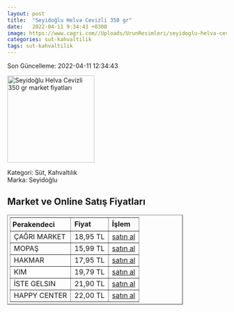 ```yaml
---
layout: post
title:  "Seyidoğlu Helva Cevizli 350 gr"
date:   2022-04-11 9:34:43 +0300
image: https://www.cagri.com//Uploads/UrunResimleri/seyidoglu-helva-cevizli-350-gr--78dd4.jpg
categories: sut-kahvaltilik
tags: sut-kahvaltilik
---
```


Son Güncelleme: 2022-04-11 12:34:43

<img src="https://www.cagri.com//Uploads/UrunResimleri/seyidoglu-helva-cevizli-350-gr--78dd4.jpg" width="200" alt="Seyidoğlu Helva Cevizli 350 gr market fiyatları" />

Kategori: Süt, Kahvaltılık
<br />
Marka: Seyidoğlu

<h2>Market ve Online Satış Fiyatları</h2>

<table border="1" style="padding: 5px;width:80%;">
  <tr>
    <td style="padding: 5px;"><strong>Perakendeci</strong></td>
    <td><strong>Fiyat</strong></td>
    <td><strong>İşlem</strong></td>
  </tr>
  <tr>
              <td title="Çağrı Market">ÇAĞRI MARKET</td>
              <td>18,95 TL</td>
              <td><a title="Çağrı Market" target="_blank" href="https://www.cagri.com/seyidoglu-helva-cevizli-350-gr-20311">satın al</a></td>
            </tr><tr>
              <td title="Mopaş">MOPAŞ</td>
              <td>15,99 TL</td>
              <td><a title="Mopaş" target="_blank" href="https://www.mopas.com.tr/seyidoglu-helva-cevizli-350-gr/p/638637">satın al</a></td>
            </tr><tr>
              <td title="Hakmar">HAKMAR</td>
              <td>17,95 TL</td>
              <td><a title="Hakmar" target="_blank" href="https://www.hakmarexpress.com.tr/urun/gida-kahvaltilik-seyidoglu-cevizli-ve-bademli-yaz-helvasi-350-gr-vakumlu-paket">satın al</a></td>
            </tr><tr>
              <td title="Kim">KIM</td>
              <td>19,79 TL</td>
              <td><a title="Kim" target="_blank" href="https://www.kimgeldi.com/seyidoglu-350-gr--cevizli-yaz-helvasi">satın al</a></td>
            </tr><tr>
              <td title="İste Gelsin">İSTE GELSIN</td>
              <td>21,90 TL</td>
              <td><a title="İste Gelsin" target="_blank" href="https://www.istegelsin.com/urun/seyidoglu-cevizli-helva-350-gr_SEY10-AD">satın al</a></td>
            </tr><tr>
              <td title="Happy Center">HAPPY CENTER</td>
              <td>22,00 TL</td>
              <td><a title="Happy Center" target="_blank" href="https://www.happycenter.com.tr/Seyidoglu_350_Gr_Cevizli_Helva">satın al</a></td>
            </tr>
</table>
